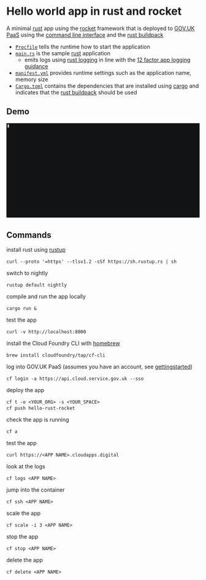 # Hello world app in rust and rocket 

A minimal [rust] app using the [rocket] framework that is deployed to [GOV.UK PaaS] using the [command line interface] and the [rust buildpack]

- [`Procfile`](Procfile) tells the runtime how to start the application 
- [`main.rs`](src/main.rs) is the sample [rust] application
  - emits logs using [rust logging](XXXX) in line with the [12 factor app logging guidance](https://12factor.net/logs)
- [`manifest.yml`](manifest.yml) provides runtime settings such as the application name, memory size 
- [`Cargo.toml`](Cargo.toml) contains the dependencies that are installed using [cargo] and indicates that the [rust buildpack] should be used


## Demo

[![](rust-rocket.gif)](https://asciinema.org/a/XXXXXXXX?speed=4&size=medium&autoplay=1)

## Commands

install rust using [rustup]
```
curl --proto '=https' --tlsv1.2 -sSf https://sh.rustup.rs | sh
```

switch to nightly 
```
rustup default nightly
```

compile and run the app locally
```
cargo run &
```

test the app
```
curl -v http://localhost:8000
```

install the Cloud Foundry CLI with [homebrew]

```
brew install cloudfoundry/tap/cf-cli
```

log into GOV.UK PaaS (assumes you have an account, see [gettingstarted])

```
cf login -a https://api.cloud.service.gov.uk --sso
```

deploy the app
```
cf t -o <YOUR_ORG> -s <YOUR_SPACE>
cf push hello-rust-rocket
```

check the app is running
```
cf a
```

test the app
```
curl https://<APP NAME>.cloudapps.digital
```

look at the logs
```
cf logs <APP NAME>
```

jump into the container

```
cf ssh <APP NAME>
```

scale the app
```
cf scale -i 3 <APP NAME>
```

stop the app
```
cf stop <APP NAME>
```

delete the app
```
cf delete <APP NAME>
```

[cargo]: https://doc.rust-lang.org/cargo/getting-started/installation.html
[command line interface]: https://docs.cloud.service.gov.uk/get_started.html#set-up-the-cloud-foundry-command-line
[gettingstarted]: https://www.cloud.service.gov.uk/get-started/
[GOV.UK PaaS]: https://docs.cloud.service.gov.uk
[homebrew]: https://brew.sh
[rocket]: https://rocket.rs/
[rust buildpack]: https://docs.python.org/3/
[rust logging]: XXXX
[rust]: https://docs.python.org/3/
[rustup]: https://rustup.rs/